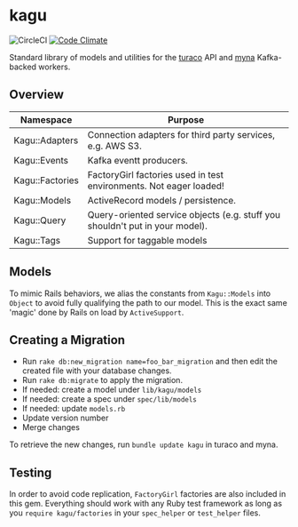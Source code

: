 # kagu
![CircleCI](https://circleci.com/gh/AwesomeIT/kagu.svg?style=shield&circle-token=3420189707d859bb6fcd91a354a6ffcea697e1ff)
[![Code Climate](https://codeclimate.com/github/AwesomeIT/kagu/badges/gpa.svg)](https://codeclimate.com/github/AwesomeIT/kagu)

Standard library of models and utilities for the [turaco](https://github.com/birdfeed/turaco) API and [myna](https://github.com/birdfeed/myna) Kafka-backed workers.

## Overview

| Namespace       | Purpose                                                                      |
|-----------------|------------------------------------------------------------------------------|
| Kagu::Adapters  | Connection adapters for third party services, e.g. AWS S3.                   |
| Kagu::Events    | Kafka eventt producers.                                                      |
| Kagu::Factories | FactoryGirl factories used in test environments. Not eager loaded!           |
| Kagu::Models    | ActiveRecord models / persistence.                                           |
| Kagu::Query     | Query-oriented service objects (e.g. stuff you shouldn't put in your model). |
| Kagu::Tags      | Support for taggable models                                                  |

## Models

To mimic Rails behaviors, we alias the constants from `Kagu::Models` into `Object` to avoid fully qualifying the path to our model. This is the exact same 'magic' done by Rails on load by `ActiveSupport`. 

## Creating a Migration

- Run `rake db:new_migration name=foo_bar_migration` and then edit the created file with your database changes.
- Run `rake db:migrate` to apply the migration.
- If needed: create a model under `lib/kagu/models`
- If needed: create a spec under `spec/lib/models`
- If needed: update `models.rb`
- Update version number
- Merge changes

To retrieve the new changes, run `bundle update kagu` in turaco and myna.

## Testing

In order to avoid code replication, `FactoryGirl` factories are also included in this gem. Everything should work with any Ruby test framework as long as you `require kagu/factories` in your `spec_helper` or `test_helper` files. 
